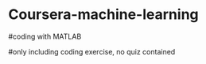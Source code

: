 # Coursera-machine-learning

#coding with MATLAB

#only including coding exercise, no quiz contained
